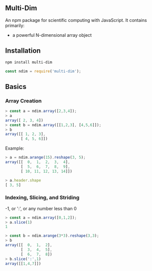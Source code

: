 ## Multi-Dim

An npm package for scientific computing with JavaScript. It contains primarily:
 - a powerful N-dimensional array object

## Installation

```sh
npm install multi-dim
```

```js
const ndim = require('multi-dim');
```
## Basics

### Array Creation

```js
> const a = ndim.array([2,3,4]);
> a
array([ 2, 3, 4])
> const b = ndim.array([[1,2,3], [4,5,6]]);
> b
array([[ 1, 2, 3],
       [ 4, 5, 6]])
```

Example:
```js
> a = ndim.arange(15).reshape(3, 5);
array([[  0,  1,  2,  3,  4],
       [  5,  6,  7,  8,  9],
       [ 10, 11, 12, 13, 14]])

> a.header.shape
[ 3, 5]

```

### Indexing, Slicing, and Striding
-1, or ':', or any number less than 0

```js
> const a = ndim.array([0,1,2]);
> a.slice(1)
1

> const b = ndim.arange(3*3).reshape(3,3);
> b
array([[  0,  1,  2],
       [  3,  4,  5],
       [  6,  7,  8])
> b.slice(':',1)
array([[1,4,7]])

```